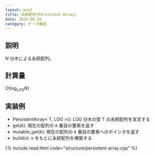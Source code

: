 ```yaml
---
layout: post
title: 永続配列(Persistent-Array)
date: 2018-08-19
category: データ構造
---
```


## 説明
$N$ 分木による永続配列。

## 計算量
$O(\log_{\mathrm{LOG}} N)$

## 実装例
* PersistentArray< T, LOG >(): LOG 分木の型 T の永続配列を宣言する
* get($k$): 現在の配列の $k$ 番目の要素を返す
* mutable_get($k$): 現在の配列の $k$ 番目の要素へのポインタを返す
* build($v$): $v$ をもとに永続配列を構築する

{% include read.html  code="structure/persistent-array.cpp" %}


